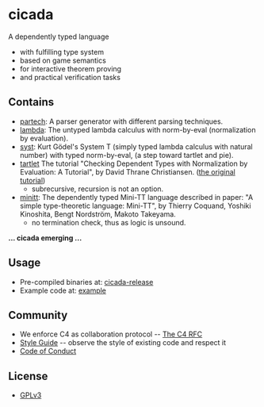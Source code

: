 # cicada

A dependently typed language
- with fulfilling type system
- based on game semantics
- for interactive theorem proving
- and practical verification tasks

## Contains

- [partech](https://github.com/xieyuheng/cicada/tree/master/src/main/scala/xieyuheng/partech):
  A parser generator with different parsing techniques.
- [lambda](https://github.com/xieyuheng/cicada/tree/master/src/main/scala/xieyuheng/lambda):
  The untyped lambda calculus with norm-by-eval (normalization by evaluation).
- [syst](https://github.com/xieyuheng/cicada/tree/master/src/main/scala/xieyuheng/syst):
  Kurt Gödel's System T (simply typed lambda calculus with natural number)
  with typed norm-by-eval, (a step toward tartlet and pie).
- [tartlet](https://github.com/xieyuheng/cicada/tree/master/src/main/scala/xieyuheng/tartlet)
  The tutorial "Checking Dependent Types with Normalization by Evaluation: A Tutorial",
  by David Thrane Christiansen.
  ([the original tutorial](http://davidchristiansen.dk/tutorials/nbe))
  - subrecursive, recursion is not an option.
- [minitt](https://github.com/xieyuheng/cicada/tree/master/src/main/scala/xieyuheng/minitt):
  The dependently typed Mini-TT language
  described in paper: "A simple type-theoretic language: Mini-TT",
  by Thierry Coquand, Yoshiki Kinoshita, Bengt Nordström, Makoto Takeyama.
  - no termination check, thus as logic is unsound.

**... cicada emerging ...**

## Usage

- Pre-compiled binaries at: [cicada-release](https://github.com/xieyuheng/cicada-release)
- Example code at: [example](https://github.com/xieyuheng/cicada/tree/master/example)

## Community

- We enforce C4 as collaboration protocol -- [The C4 RFC](https://rfc.zeromq.org/spec:42/C4)
- [Style Guide](STYLE-GUIDE.md) -- observe the style of existing code and respect it
- [Code of Conduct](CODE-OF-CONDUCT.md)

## License

- [GPLv3](LICENSE)
